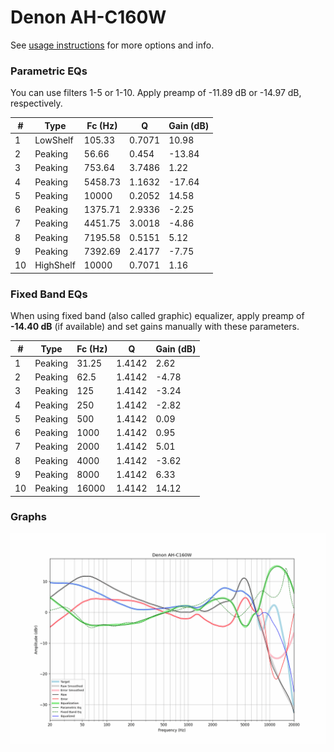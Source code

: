 # Denon AH-C160W
See [usage instructions](https://github.com/jaakkopasanen/AutoEq#usage) for more options and info.

### Parametric EQs
You can use filters 1-5 or 1-10. Apply preamp of -11.89 dB or -14.97 dB, respectively.

|   # | Type      |   Fc (Hz) |      Q |   Gain (dB) |
|-----|-----------|-----------|--------|-------------|
|   1 | LowShelf  |    105.33 | 0.7071 |       10.98 |
|   2 | Peaking   |     56.66 | 0.454  |      -13.84 |
|   3 | Peaking   |    753.64 | 3.7486 |        1.22 |
|   4 | Peaking   |   5458.73 | 1.1632 |      -17.64 |
|   5 | Peaking   |  10000    | 0.2052 |       14.58 |
|   6 | Peaking   |   1375.71 | 2.9336 |       -2.25 |
|   7 | Peaking   |   4451.75 | 3.0018 |       -4.86 |
|   8 | Peaking   |   7195.58 | 0.5151 |        5.12 |
|   9 | Peaking   |   7392.69 | 2.4177 |       -7.75 |
|  10 | HighShelf |  10000    | 0.7071 |        1.16 |

### Fixed Band EQs
When using fixed band (also called graphic) equalizer, apply preamp of **-14.40 dB** (if available) and set gains manually with these parameters.

|   # | Type    |   Fc (Hz) |      Q |   Gain (dB) |
|-----|---------|-----------|--------|-------------|
|   1 | Peaking |     31.25 | 1.4142 |        2.62 |
|   2 | Peaking |     62.5  | 1.4142 |       -4.78 |
|   3 | Peaking |    125    | 1.4142 |       -3.24 |
|   4 | Peaking |    250    | 1.4142 |       -2.82 |
|   5 | Peaking |    500    | 1.4142 |        0.09 |
|   6 | Peaking |   1000    | 1.4142 |        0.95 |
|   7 | Peaking |   2000    | 1.4142 |        5.01 |
|   8 | Peaking |   4000    | 1.4142 |       -3.62 |
|   9 | Peaking |   8000    | 1.4142 |        6.33 |
|  10 | Peaking |  16000    | 1.4142 |       14.12 |

### Graphs
![](./Denon%20AH-C160W.png)
